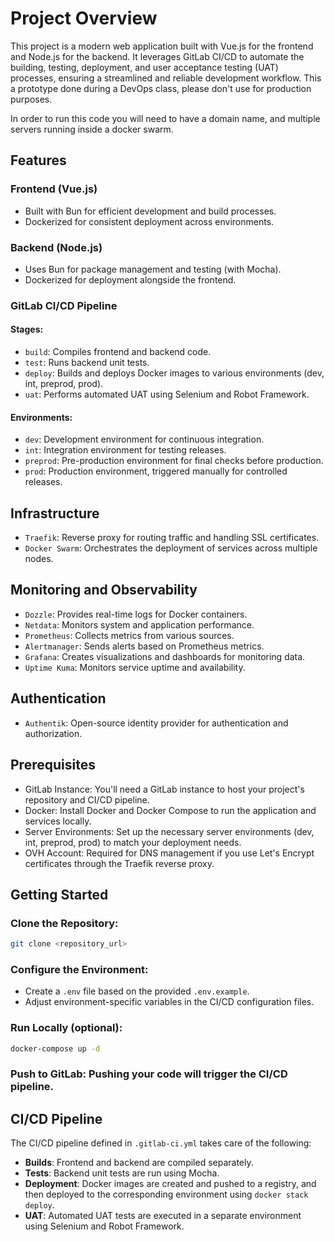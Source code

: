 # Project Overview

This project is a modern web application built with Vue.js for the frontend and Node.js for the backend. It leverages GitLab CI/CD to automate the building, testing, deployment, and user acceptance testing (UAT) processes, ensuring a streamlined and reliable development workflow. This a prototype done during a DevOps class, please don't use for production purposes.

In order to run this code you will need to have a domain name, and multiple servers running inside a docker swarm.

## Features

### Frontend (Vue.js)

- Built with Bun for efficient development and build processes.
- Dockerized for consistent deployment across environments.

### Backend (Node.js)

- Uses Bun for package management and testing (with Mocha).
- Dockerized for deployment alongside the frontend.

### GitLab CI/CD Pipeline

#### Stages:

- `build`: Compiles frontend and backend code.
- `test`: Runs backend unit tests.
- `deploy`: Builds and deploys Docker images to various environments (dev, int, preprod, prod).
- `uat`: Performs automated UAT using Selenium and Robot Framework.

#### Environments:

- `dev`: Development environment for continuous integration.
- `int`: Integration environment for testing releases.
- `preprod`: Pre-production environment for final checks before production.
- `prod`: Production environment, triggered manually for controlled releases.

## Infrastructure

- `Traefik`: Reverse proxy for routing traffic and handling SSL certificates.
- `Docker Swarm`: Orchestrates the deployment of services across multiple nodes.

## Monitoring and Observability

- `Dozzle`: Provides real-time logs for Docker containers.
- `Netdata`: Monitors system and application performance.
- `Prometheus`: Collects metrics from various sources.
- `Alertmanager`: Sends alerts based on Prometheus metrics.
- `Grafana`: Creates visualizations and dashboards for monitoring data.
- `Uptime Kuma`: Monitors service uptime and availability.

## Authentication

- `Authentik`: Open-source identity provider for authentication and authorization.

## Prerequisites

- GitLab Instance: You'll need a GitLab instance to host your project's repository and CI/CD pipeline.
- Docker: Install Docker and Docker Compose to run the application and services locally.
- Server Environments: Set up the necessary server environments (dev, int, preprod, prod) to match your deployment needs.
- OVH Account: Required for DNS management if you use Let's Encrypt certificates through the Traefik reverse proxy.

## Getting Started

### Clone the Repository:

```bash
git clone <repository_url>
```

### Configure the Environment:

- Create a `.env` file based on the provided `.env.example`.
- Adjust environment-specific variables in the CI/CD configuration files.

### Run Locally (optional):

```bash
docker-compose up -d
```

### Push to GitLab: Pushing your code will trigger the CI/CD pipeline.

## CI/CD Pipeline

The CI/CD pipeline defined in `.gitlab-ci.yml` takes care of the following:

- **Builds**: Frontend and backend are compiled separately.
- **Tests**: Backend unit tests are run using Mocha.
- **Deployment**: Docker images are created and pushed to a registry, and then deployed to the corresponding environment using `docker stack deploy`.
- **UAT**: Automated UAT tests are executed in a separate environment using Selenium and Robot Framework.
